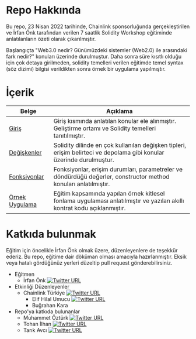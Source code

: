 # Repo Hakkında

Bu repo, 23 Nisan 2022 tarihinde, Chainlink sponsorluğunda gerçekleştirilen ve İrfan Önk tarafından verilen 7 saatlik Solidity Workshop eğitiminde anlatılanların özeti olarak çıkarılmıştır.

Başlangıçta "Web3.0 nedir? Günümüzdeki sistemler (Web2.0) ile arasındaki fark nedir?" konuları üzerinde durulmuştur. Daha sonra süre kısıtlı olduğu için çok detaya girilmeden, solidity temelleri verilen eğitimde temel syntax (söz dizimi) bilgisi verildikten sonra örnek bir uygulama yapılmıştır.

# İçerik

| **Belge** | **Açıklama** |
|------|-------|
|[Giriş](01_Giris.md)| Giriş kısmında anlatılan konular ele alınmıştır. Geliştirme ortamı ve Solidity temelleri tanıtılmıştır. |
|[Değişkenler](02_Degiskenler.md)| Solidity dilinde en çok kullanılan değişken tipleri, erişim belirteci ve depolama gibi konular üzerinde durulmuştur. |
|[Fonksiyonlar](03_Fonksiyonlar.md)| Fonksiyonlar, erişim durumları, parametreler ve döndürdüğü değerler, constructor method konuları anlatılmıştır. | 
|[Örnek Uygulama](04_OrnekUygulama.md)| Eğitim kapsamında yapılan örnek kitlesel fonlama uygulaması anlatılmıştır ve yazılan akıllı kontrat kodu açıklanmıştır. |


# Katkıda bulunmak

Eğitim için öncelikle İrfan Önk olmak üzere, düzenleyenlere de teşekkür ederiz. Bu repo, eğitime dair döküman olması amacıyla hazırlanmıştır. Eksik veya hatalı gördüğünüz yerleri düzeltip pull request gönderebilirsiniz.

* Eğitmen
    * İrfan Önk [![Twitter URL](https://img.shields.io/twitter/url/https/twitter.com/bukotsunikki.svg?style=social&label=@irfan11033699)](https://twitter.com/irfan11033699)
* Etkinliği Düzenleyenler
    * Chainlink Türkiye [![Twitter URL](https://img.shields.io/twitter/url/https/twitter.com/bukotsunikki.svg?style=social&label=@ChainlinkTurkey)](https://twitter.com/ChainlinkTurkey)
        * Elif Hilal Umucu [![Twitter URL](https://img.shields.io/twitter/url/https/twitter.com/bukotsunikki.svg?style=social&label=@elifhilalumucu)](https://twitter.com/elifhilalumucu)
        * Buğrahan Kara
* Repo'ya katkıda bulunanlar
    * Muhammet Öztürk [![Twitter URL](https://img.shields.io/twitter/url/https/twitter.com/bukotsunikki.svg?style=social&label=@oztmuh)](https://twitter.com/oztmuh)
    * Tohan İlhan [![Twitter URL](https://img.shields.io/twitter/url/https/twitter.com/bukotsunikki.svg?style=social&label=@tohanilhan)](https://twitter.com/tohanilhan)
    * Tarık Avcı [![Twitter URL](https://img.shields.io/twitter/url/https/twitter.com/bukotsunikki.svg?style=social&label=@onlyTarik)](https://twitter.com/onlyTarik)